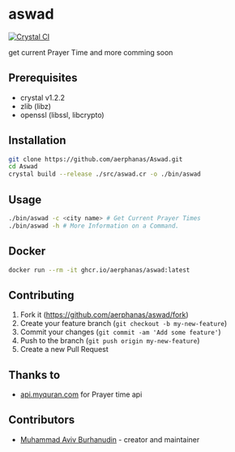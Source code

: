 # aswad

[![Crystal CI](https://github.com/aerphanas/Aswad/actions/workflows/crystal.yml/badge.svg)](https://github.com/aerphanas/Aswad/actions/workflows/crystal.yml)

get current Prayer Time and more comming soon   

## Prerequisites

- crystal v1.2.2
- zlib (libz)
- openssl (libssl, libcrypto)

## Installation

```sh
git clone https://github.com/aerphanas/Aswad.git
cd Aswad
crystal build --release ./src/aswad.cr -o ./bin/aswad
```

## Usage

```sh
./bin/aswad -c <city name> # Get Current Prayer Times 
./bin/aswad -h # More Information on a Command.
```

## Docker

```sh
docker run --rm -it ghcr.io/aerphanas/aswad:latest
```

## Contributing

1. Fork it (<https://github.com/aerphanas/aswad/fork>)
2. Create your feature branch (`git checkout -b my-new-feature`)
3. Commit your changes (`git commit -am 'Add some feature'`)
4. Push to the branch (`git push origin my-new-feature`)
5. Create a new Pull Request

## Thanks to

- [api.myquran.com](https://api.myquran.com/) for Prayer time api

## Contributors

- [Muhammad Aviv Burhanudin](https://github.com/aerphanas) - creator and maintainer
